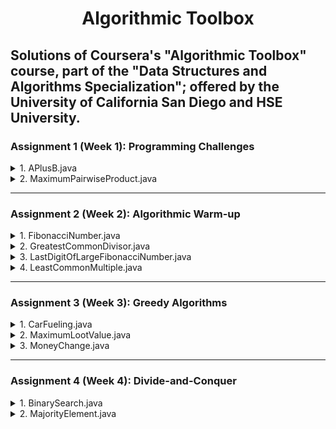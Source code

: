 <div width="100%" align="center"> <h1> Algorithmic Toolbox </h1> </div>

## Solutions of Coursera's "Algorithmic Toolbox" course, part of the "Data Structures and Algorithms Specialization"; offered by the University of California San Diego and HSE University. ##


### Assignment 1 (Week 1): Programming Challenges ###

<details>
<summary>1. APlusB.java</summary>
   
   + **Description**: Simple problem to go through the pipeline of reading the problem statement, designing an algorithm, implementing it, testing and debugging the program, and submitting it to the grading system.
     
   + **Input Format**: Integers a and b on the same line (separated by a space).
     
   + **Constraints**: 0 $\leq$ a; b $\leq$ 9
     
   + **Output Format**: The sum of a and b.
</details>


<details>
<summary>2. MaximumPairwiseProduct.java</summary>
   
   + **Description**: Given a sequence of non-negative integers a<sub>1</sub>, ..., a<sub>n</sub>, compute
     <div width="100%" align="center"> $\underset{{1 \leq i \neq j \leq n}}{max}$ a<sub>i</sub> $\cdot$ a<sub>j</sub> </div>
  Note that i and j should be different, though it may be the case that a<sub>i</sub> = a<sub>j</sub>.
     
   + **Input Format**: The first line contains an integer n. The next line contains n non-negative integers a<sub>1</sub>, ..., a<sub>n</sub> (separated by spaces).
     
   + **Constraints**: 2 $\leq$ n $\leq$ 2 · 10<sup>5</sup>; 0 $\leq$ a<sub>1</sub>, ..., a<sub>n</sub> $\leq$ 2 · 10<sup>5</sup>.
     
   + **Output Format**: The maximum pairwise product.
</details>

----

### Assignment 2 (Week 2): Algorithmic Warm-up ###

<details>
<summary>1. FibonacciNumber.java</summary>
   
   + **Description**: Recall the definition of Fibonacci sequence: F<sub>0</sub> = 0, F<sub>1</sub> = 1, and F<sub>i</sub> = F<sub>i-1</sub> + F<sub>i-2</sub> for 𝑖 $\geq$ 2. Given an integer 𝑛, find the 𝑛th Fibonacci number F<sub>n</sub>.
     
   + **Input Format**: The input consists of a single integer 𝑛.
     
   + **Constraints**: 0 $\leq$ 𝑛 $\leq$ 45.
     
   + **Output Format**: Output F<sub>n</sub>.
</details>


<details>
<summary>2. GreatestCommonDivisor.java</summary><br />
   
   + **Description**: The greatest common divisor GCD(𝑎, 𝑏) of two non-negative integers 𝑎 and 𝑏 (which are not both equal to 0) is the greatest integer 𝑑 that divides both 𝑎 and 𝑏. Implement the Euclidean algorithm for computing the greatest common divisor.

<div width="100%" align="center"> $GCD(1344, 217) = GCD(217, 42) = GCD(42, 7) = GCD(7, 0) = 7$ </div>
           
   Given two integers 𝑎 and 𝑏, find their greatest common divisor.
     
   + **Input Format**: The two integers 𝑎, 𝑏 are given in the same line separated by space.
     
   + **Constraints**: 1 $\leq$ 𝑎, 𝑏 $\leq$ 2 $\cdot$ 10<sup>9</sup>.
     
   + **Output Format**: Output $GCD(a, b)$.
</details>


<details>
<summary>3. LastDigitOfLargeFibonacciNumber.java</summary>
   
   + **Description**: Find the last digit of 𝑛-th Fibonacci number. As 𝑖 grows the 𝑖<sup>the</sup> iteration of the loop computes the sum of longer and longer numbers. Tip: store in 𝐹[𝑖] not the 𝑖th Fibonacci number itself, but just its last digit (that is, F<sub>i</sub> mod 10). Given an integer 𝑛, find the last digit of the 𝑛<sup>th</sup> Fibonacci number F<sub>n</sub> (that is, F<sub>n</sub> mod 10).
     
   + **Input Format**: The input consists of a single integer 𝑛.
     
   + **Constraints**: 0 $\leq$ 𝑛 $\leq$ 10<sup>7</sup>.
     
   + **Output Format**: Output the last digit of F<sub>n</sub>.
</details>


<details>
<summary>4. LeastCommonMultiple.java</summary>
   
   + **Description**: The least common multiple of two positive integers 𝑎 and 𝑏 is the least positive integer 𝑚 that is divisible by both 𝑎 and 𝑏. Given two integers 𝑎 and 𝑏, find their least common multiple.

<p width="100%" align="center"> <img width="347" alt="Equation" src="https://github.com/AfonsoBernardes/AlgorithmicToolbox/assets/84087794/28e888f6-1c2b-404b-b167-efb0623aea41"> </p>
     
   + **Input Format**: The two integers 𝑎 and 𝑏 are given in the same line separated by space.
     
   + **Constraints**: 1 $\leq$ 𝑎, 𝑏 $\leq$ 2 $\cdot$ 10<sup>9</sup>.
     
   + **Output Format**: Output the least common multiple of 𝑎 and 𝑏.
</details>

----

### Assignment 3 (Week 3): Greedy Algorithms ###

<details>
<summary>1. CarFueling.java</summary>
   
   + **Description**: We are going to travel to another city that is located 𝑑 miles away from your home city. We can travel at most 𝑚 miles on a full tank and you start with a full tank. Along your way, there are gas stations at distances stop<sub>1</sub>, stop<sub>2</sub>, . . . , stop<sub>n</sub> from your home city. What is the minimum number of refills needed?
     
   + **Input Format**: The first line contains an integer 𝑑. The second line contains an integer 𝑚. The third line specifies an integer 𝑛. Finally, the last line contains integers stop<sub>1</sub>, stop<sub>2</sub>, . . . , stop<sub>n</sub>
     
   + **Constraints**: 1 $\leq$ 𝑑 $\leq$ 10<sup>5</sup>; 1 $\leq$ 𝑚 $\leq$ 400; 1 $\leq$ 𝑛 $\leq$ 300; 0 $<$ stop<sub>1</sub> $<$ stop<sub>2</sub> $<$ · · · $<$ stop<sub>n</sub> $<$ 𝑚
     
   + **Output Format**: Assuming that the distance between the cities is 𝑑 miles, a car can travel at most 𝑚 miles on a full tank, and there are gas stations at distances stop<sub>1</sub>, stop<sub>2</sub>, . . . , stop<sub>n</sub> along the way, output the minimum number of refills needed. Assume that the car starts with a full tank. If it is not possible to reach the destination, output −1.
</details>


<details>
<summary>2. MaximumLootValue.java</summary><br />
   
   + **Description**: Implement an algorithm for the fractional knapsack problem to find the most valuable combination of items assuming that any fraction of a loot item can be put into a "bag".
     
   + **Input Format**: The first line of the input contains the number 𝑛 of items and the capacity 𝑊 of a knapsack. The next 𝑛 lines define the values and weights of the items. The 𝑖-th line contains integers v<sub>i</sub> and w<sub>i</sub> — the value and the weight of 𝑖-th item, respectively.
     
   + **Constraints**: 1 $\leq$ 𝑛 $\leq$ 10<sup>3</sup>, 0 $\leq$ 𝑊 $\leq$ 2 $\cdot$ 10<sup>6</sup>; 0 $\leq$ v<sub>i</sub> $\leq$ 2 · 10<sup>6</sup>, 0 $<$ w<sub>i</sub> $\leq$ 2 · 10<sup>6</sup> for all 1 $\leq$ 𝑖 $\leq$ 𝑛. All the numbers are integers.
     
   + **Output Format**: Output the maximal value of fractions of items that fit into the knapsack. The absolute value of the difference between the answer of your program and the optimal value should be at most 10<sup>-3</sup>. To ensure this, output your answer with at least four digits after the decimal point (otherwise your answer, while being computed correctly, can turn out to be wrong because of rounding issues).
</details>


<details>
<summary>3. MoneyChange.java</summary>
   
   + **Description**:  Design and implement an elementary greedy algorithm to find the minimum number of coins needed to change the input value (an integer) into coins with denominations 1, 5, and 10.
     
   + **Input Format**: The input consists of a single integer 𝑚.
     
   + **Constraints**: 1 $\leq$ 𝑚 $\leq$ 10<sup>3</sup>.
     
   + **Output Format**: Output the minimum number of coins with denominations 1, 5, 10 that changes 𝑚.
</details>

----

### Assignment 4 (Week 4): Divide-and-Conquer ###

<details>
<summary>1. BinarySearch.java</summary>
   
   + **Description**: implement the binary search algorithm that allows searching LIST very efficiently, provided that the list is sorted.
     
   + **Input Format**: The first line of the input contains an integer 𝑛 and a sequence a<sub>0</sub> $<$ a<sub>1</sub> $<$ . . . $<$ a<sub>n-1</sub> of 𝑛 pairwise distinct positive integers in increasing order. The next line contains an integer 𝑘 and 𝑘 positive integers b<sub>0</sub>, b<sub>1</sub>, . . . , b<sub>k-1</sub>.
     
   + **Constraints**: 1 $\leq$ 𝑛, 𝑘 $\leq$ 10<sup>4</sup>; 1 $\leq$ a<sub>i</sub> $\leq$ 10<sup>9</sup> for all 0 $\leq$ 𝑖 $<$ 𝑛; 1 $\leq$ b<sub>j</sub> $\leq$ 10<sup>9</sup> for all 0 $\leq$ 𝑗 $<$ 𝑘;
     
   + **Output Format**: For all 𝑖 from 0 to $𝑘−1$, output an index 0 $\leq$ 𝑗 $\leq$ $𝑛−1$ such that a<sub>j</sub> $=$ b<sub>i</sub> or −1 if there is no such index.
</details>


<details>
<summary>2. MajorityElement.java</summary>
   
   + **Description**: Majority rule is a decision rule that selects the alternative which has a majority, that is, more than half the votes. Given a sequence of elements a<sub>1</sub>, a<sub>2</sub>, . . . , a<sub>n</sub>, check whether it contains an element that appears more than 𝑛/2 times. Use the divide-and-conquer technique to design an 𝑂(𝑛 log 𝑛) algorithm.
     
   + **Input Format**: The first line contains an integer 𝑛, and the next one contains a sequence of 𝑛 non-negative integers a<sub>0</sub>, a<sub>1</sub>, . . . $<$ a<sub>n-1</sub>.
     
   + **Constraints**: 1 $\leq$ 𝑛 $\leq$ 10<sup>5</sup>; 0 $\leq$ a<sub>i</sub> $\leq$ 10<sup>9</sup> for all 0 $\leq$ 𝑖 $<$ 𝑛.
     
   + **Output Format**: Output 1 if the sequence contains an element that appears strictly more than 𝑛/2 times, and 0 otherwise.
</details>
